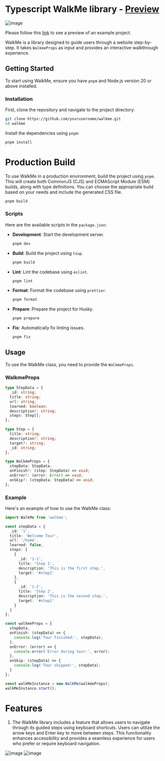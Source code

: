 # Typescript WalkMe library - [Preview](https://walkme-preview.dhrubojyotibarman.in)

![image](https://github.com/user-attachments/assets/0cf7e563-ece1-4731-a56d-fdd415bd440b)

Please follow this [link](https://walkme-preview.dhrubojyotibarman.in) to see a preview of an example project.

WalkMe is a library designed to guide users through a website step-by-step. It takes `WalkmeProps` as input and provides an interactive walkthrough experience.

## Getting Started

To start using WalkMe, ensure you have `pnpm` and Node.js version 20 or above installed.

### Installation

First, clone the repository and navigate to the project directory:

```bash
git clone https://github.com/yourusername/walkme.git
cd walkme
```

Install the dependencies using `pnpm`:

```bash
pnpm install
```

# Production Build

To use WalkMe in a production environment, build the project using `pnpm`. This will create both CommonJS (CJS) and ECMAScript Module (ESM) builds, along with type definitions. You can choose the appropriate build based on your needs and include the generated CSS file.

```bash
pnpm build
```

### Scripts

Here are the available scripts in the `package.json`:

- **Development**: Start the development server.
  ```bash
  pnpm dev
  ```
- **Build**: Build the project using `tsup`.
  ```bash
  pnpm build
  ```
- **Lint**: Lint the codebase using `eslint`.
  ```bash
  pnpm lint
  ```
- **Format**: Format the codebase using `prettier`.
  ```bash
  pnpm format
  ```
- **Prepare**: Prepare the project for Husky.
  ```bash
  pnpm prepare
  ```
- **Fix**: Automatically fix linting issues.
  ```bash
  pnpm fix
  ```

## Usage

To use the WalkMe class, you need to provide the `WalkmeProps`.

### WalkmeProps

```typescript
type StepData = {
  _id: string;
  title: string;
  url: string;
  learned: boolean;
  description?: string;
  steps: Step[];
};

type Step = {
  title: string;
  description?: string;
  target?: string;
  _id: string;
};

type WalkmeProps = {
  stepData: StepData;
  onFinish?: (step: StepData) => void;
  onError?: (error: Error) => void;
  onSkip?: (stepData: StepData) => void;
};
```

### Example

Here's an example of how to use the WalkMe class:

```typescript
import WalkMe from 'walkme';

const stepData = {
  _id: '1',
  title: 'Welcome Tour',
  url: '/home',
  learned: false,
  steps: [
    {
      _id: '1-1',
      title: 'Step 1',
      description: 'This is the first step.',
      target: '#step1'
    },
    {
      _id: '1-2',
      title: 'Step 2',
      description: 'This is the second step.',
      target: '#step2'
    }
  ]
};

const walkmeProps = {
  stepData,
  onFinish: (stepData) => {
    console.log('Tour finished:', stepData);
  },
  onError: (error) => {
    console.error('Error during tour:', error);
  },
  onSkip: (stepData) => {
    console.log('Tour skipped:', stepData);
  }
};

const walkMeInstance = new WalkMe(walkmeProps);
walkMeInstance.start();
```

# Features

1. The WalkMe library includes a feature that allows users to navigate through its guided steps using keyboard shortcuts. Users can utilize the arrow keys and Enter key to move between steps. This functionality enhances accessibility and provides a seamless experience for users who prefer or require keyboard navigation.

![image](https://github.com/user-attachments/assets/0cf7e563-ece1-4731-a56d-fdd415bd440b)
![image](https://github.com/user-attachments/assets/2fb053fd-1e72-4a00-b6b5-36c22e0ff161)

